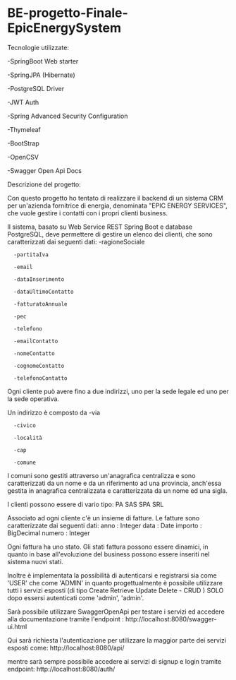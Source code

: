 # BE-progetto-Finale-EpicEnergySystem

Tecnologie utilizzate:

-SpringBoot Web starter

-SpringJPA (Hibernate)

-PostgreSQL Driver

-JWT Auth

-Spring Advanced Security Configuration

-Thymeleaf

-BootStrap

-OpenCSV

-Swagger Open Api Docs

Descrizione del progetto:

Con questo progetto ho tentato di realizzare il backend di un sistema CRM per un'azienda fornitrice di energia, denominata "EPIC ENERGY SERVICES", che vuole gestire i contatti 
con i propri clienti business.

Il sistema, basato su Web Service REST Spring Boot e database PostgreSQL, deve permettere di gestire un elenco dei clienti, che sono caratterizzati dai seguenti dati:
      -ragioneSociale
      
      -partitaIva
      
      -email
      
      -dataInserimento
      
      -dataUltimoContatto
      
      -fatturatoAnnuale
      
      -pec
      
      -telefono
      
      -emailContatto
      
      -nomeContatto
      
      -cognomeContatto
      
      -telefonoContatto

Ogni cliente può avere fino a due indirizzi, uno per la sede legale ed uno per la sede operativa.

Un indirizzo è composto da 
      -via
      
      -civico
      
      -località
      
      -cap
      
      -comune 

I comuni sono gestiti attraverso un'anagrafica centralizza e sono caratterizzati da un nome e da un riferimento ad una provincia, anch'essa gestita 
in anagrafica centralizzata e caratterizzata da un nome ed una sigla. 


I clienti possono essere di vario tipo:
      PA
      SAS
      SPA
      SRL

Associato ad ogni cliente c'è un insieme di fatture. Le fatture sono caratterizzate dai seguenti dati:
      anno : Integer
      data : Date
      importo : BigDecimal
      numero : Integer

Ogni fattura ha uno stato. Gli stati fattura possono essere dinamici, in quanto in base all'evoluzione del business possono essere inseriti nel sistema nuovi stati.

Inoltre è implementata la possibilità di autenticarsi e registrarsi sia come 'USER' che come 'ADMIN' in quanto progettualmente è possibile utilizzare tutti i servizi esposti 
(di tipo Create Retrieve Update Delete - CRUD ) SOLO dopo essersi autenticati come 'admin', 'admin'.

Sarà possibile utilizzare SwaggerOpenApi per testare i servizi ed accedere alla documentazione tramite l'endpoint : http://localhost:8080/swagger-ui.html

Qui sarà richiesta l'autenticazione per utilizzare la maggior parte dei servizi esposti come: http://localhost:8080/api/

mentre sarà sempre possibile accedere ai servizi di signup e login tramite endpoint: http://localhost:8080/auth/



